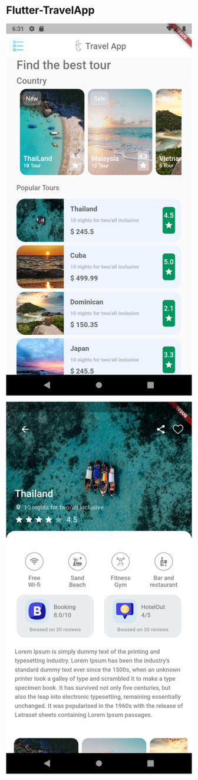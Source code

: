 
# Flutter-TravelApp


![alt text](https://github.com/sjitprogrammer/Flutter-TravelApp/blob/master/assets/Screenshot_1590319877.png)

![alt text](https://github.com/sjitprogrammer/Flutter-TravelApp/blob/master/assets/Screenshot_1590319884.png)
